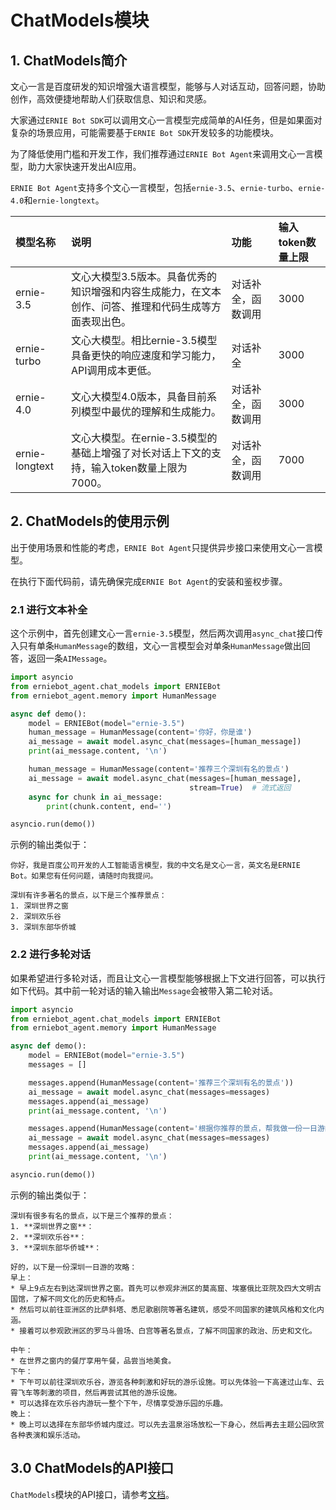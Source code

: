 # ChatModels模块

## 1. ChatModels简介

文心一言是百度研发的知识增强大语言模型，能够与人对话互动，回答问题，协助创作，高效便捷地帮助人们获取信息、知识和灵感。

大家通过`ERNIE Bot SDK`可以调用文心一言模型完成简单的AI任务，但是如果面对复杂的场景应用，可能需要基于`ERNIE Bot SDK`开发较多的功能模块。

为了降低使用门槛和开发工作，我们推荐通过`ERNIE Bot Agent`来调用文心一言模型，助力大家快速开发出AI应用。

`ERNIE Bot Agent`支持多个文心一言模型，包括`ernie-3.5`、`ernie-turbo`、`ernie-4.0`和`ernie-longtext`。

| 模型名称 | 说明 | 功能 | 输入token数量上限 |
|:--- | :--- | :--- | :--- |
| ernie-3.5 | 文心大模型3.5版本。具备优秀的知识增强和内容生成能力，在文本创作、问答、推理和代码生成等方面表现出色。 | 对话补全，函数调用 | 3000 |
| ernie-turbo | 文心大模型。相比ernie-3.5模型具备更快的响应速度和学习能力，API调用成本更低。 | 对话补全 |  3000 |
| ernie-4.0 | 文心大模型4.0版本，具备目前系列模型中最优的理解和生成能力。 | 对话补全，函数调用 |  3000 |
| ernie-longtext | 文心大模型。在ernie-3.5模型的基础上增强了对长对话上下文的支持，输入token数量上限为7000。 | 对话补全，函数调用 |  7000 |

## 2. ChatModels的使用示例

出于使用场景和性能的考虑，`ERNIE Bot Agent`只提供异步接口来使用文心一言模型。

在执行下面代码前，请先确保完成`ERNIE Bot Agent`的安装和鉴权步骤。

### 2.1 进行文本补全

这个示例中，首先创建文心一言`ernie-3.5`模型，然后两次调用`async_chat`接口传入只有单条`HumanMessage`的数组，文心一言模型会对单条`HumanMessage`做出回答，返回一条`AIMessage`。

```python
import asyncio
from erniebot_agent.chat_models import ERNIEBot
from erniebot_agent.memory import HumanMessage

async def demo():
    model = ERNIEBot(model="ernie-3.5")
    human_message = HumanMessage(content='你好，你是谁')
    ai_message = await model.async_chat(messages=[human_message])
    print(ai_message.content, '\n')

    human_message = HumanMessage(content='推荐三个深圳有名的景点')
    ai_message = await model.async_chat(messages=[human_message],
                                        stream=True)  # 流式返回
    async for chunk in ai_message:
        print(chunk.content, end='')

asyncio.run(demo())
```

示例的输出类似于：
```
你好，我是百度公司开发的人工智能语言模型，我的中文名是文心一言，英文名是ERNIE Bot。如果您有任何问题，请随时向我提问。

深圳有许多著名的景点，以下是三个推荐景点：
1. 深圳世界之窗
2. 深圳欢乐谷
3. 深圳东部华侨城
```

### 2.2 进行多轮对话

如果希望进行多轮对话，而且让文心一言模型能够根据上下文进行回答，可以执行如下代码。其中前一轮对话的输入输出`Message`会被带入第二轮对话。

```python
import asyncio
from erniebot_agent.chat_models import ERNIEBot
from erniebot_agent.memory import HumanMessage

async def demo():
    model = ERNIEBot(model="ernie-3.5")
    messages = []

    messages.append(HumanMessage(content='推荐三个深圳有名的景点'))
    ai_message = await model.async_chat(messages=messages)
    messages.append(ai_message)
    print(ai_message.content, '\n')

    messages.append(HumanMessage(content='根据你推荐的景点，帮我做一份一日游的攻略'))
    ai_message = await model.async_chat(messages=messages)
    messages.append(ai_message)
    print(ai_message.content, '\n')

asyncio.run(demo())
```

示例的输出类似于：
```
深圳有很多有名的景点，以下是三个推荐的景点：
1. **深圳世界之窗**：
2. **深圳欢乐谷**：
3. **深圳东部华侨城**：

好的，以下是一份深圳一日游的攻略：
早上：
* 早上9点左右到达深圳世界之窗。首先可以参观非洲区的莫高窟、埃塞俄比亚院及四大文明古国馆，了解不同文化的历史和特点。
* 然后可以前往亚洲区的比萨斜塔、悉尼歌剧院等著名建筑，感受不同国家的建筑风格和文化内涵。
* 接着可以参观欧洲区的罗马斗兽场、白宫等著名景点，了解不同国家的政治、历史和文化。

中午：
* 在世界之窗内的餐厅享用午餐，品尝当地美食。
下午：
* 下午可以前往深圳欢乐谷，游览各种刺激和好玩的游乐设施。可以先体验一下高速过山车、云霄飞车等刺激的项目，然后再尝试其他的游乐设施。
* 可以选择在欢乐谷内游玩一整个下午，尽情享受游乐园的乐趣。
晚上：
* 晚上可以选择在东部华侨城内度过。可以先去温泉浴场放松一下身心，然后再去主题公园欣赏各种表演和娱乐活动。
```

## 3.0 ChatModels的API接口

`ChatModels`模块的API接口，请参考[文档](../../package/erniebot_agent/chat_models/)。